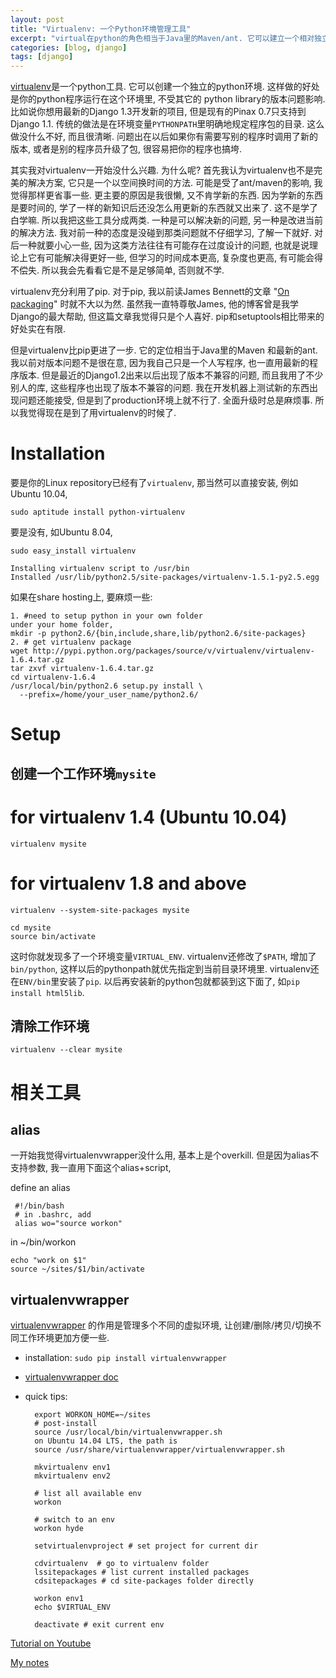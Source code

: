 ```yaml
---
layout: post
title: "Virtualenv: 一个Python环境管理工具"
excerpt: "virtual在python的角色相当于Java里的Maven/ant. 它可以建立一个相对独立的虚拟环境, 你可以有指定工具库的版本而不受其它安装的影响."
categories: [blog, django]
tags: [django]
---
```


[virtualenv][virtualenv]是一个python工具. 它可以创建一个独立的python环境. 这样做的好处是你的python程序运行在这个环境里, 不受其它的
python library的版本问题影响. 比如说你想用最新的Django 1.3开发新的项目, 但是现有的Pinax 0.7只支持到Django 1.1. 传统的做法是在环境变量`PYTHONPATH`里明确地规定程序包的目录. 这么做没什么不好, 而且很清晰. 问题出在以后如果你有需要写别的程序时调用了新的版本, 或者是别的程序员升级了包, 很容易把你的程序也搞垮. 

其实我对virtualenv一开始没什么兴趣. 为什么呢? 
首先我认为virtualenv也不是完美的解决方案, 它只是一个以空间换时间的方法. 可能是受了ant/maven的影响, 我觉得那样更省事一些. 
更主要的原因是我很懒, 又不肯学新的东西. 因为学新的东西是要时间的, 
学了一样的新知识后还没怎么用更新的东西就又出来了. 这不是学了白学嘛. 
所以我把这些工具分成两类. 一种是可以解决新的问题, 另一种是改进当前的解决方法. 
我对前一种的态度是没碰到那类问题就不仔细学习, 了解一下就好. 对后一种就要小心一些, 因为这类方法往往有可能存在过度设计的问题, 也就是说理论上它有可能解决得更好一些, 但学习的时间成本更高, 复杂度也更高, 有可能会得不偿失. 所以我会先看看它是不是足够简单, 否则就不学. 

virtualenv充分利用了pip. 对于pip, 我以前读James Bennett的文章 "[On packaging](http://www.b-list.org/weblog/2008/dec/14/packaging/)" 时就不大以为然. 虽然我一直特尊敬James, 他的博客曾是我学Django的最大帮助, 
但这篇文章我觉得只是个人喜好. pip和setuptools相比带来的好处实在有限. 

但是virtualenv比pip更进了一步. 它的定位相当于Java里的Maven
和最新的ant. 我以前对版本问题不是很在意, 因为我自己只是一个人写程序, 也一直用最新的程序版本. 但是最近的Django1.2出来以后出现了版本不兼容的问题, 而且我用了不少别人的库, 这些程序也出现了版本不兼容的问题. 我在开发机器上测试新的东西出现问题还能接受, 但是到了production环境上就不行了. 全面升级时总是麻烦事. 所以我觉得现在是到了用virtualenv的时候了. 

Installation
=============
要是你的Linux repository已经有了`virtualenv`, 那当然可以直接安装, 例如Ubuntu 10.04,

	sudo aptitude install python-virtualenv

要是没有, 如Ubuntu 8.04, 

    sudo easy_install virtualenv

    Installing virtualenv script to /usr/bin
    Installed /usr/lib/python2.5/site-packages/virtualenv-1.5.1-py2.5.egg

如果在share hosting上, 要麻烦一些:

    1. #need to setup python in your own folder
    under your home folder, 
    mkdir -p python2.6/{bin,include,share,lib/python2.6/site-packages}
    2. # get virtualenv package
    wget http://pypi.python.org/packages/source/v/virtualenv/virtualenv-1.6.4.tar.gz
    tar zxvf virtualenv-1.6.4.tar.gz 
    cd virtualenv-1.6.4
    /usr/local/bin/python2.6 setup.py install \
      --prefix=/home/your_user_name/python2.6/
    

Setup
========

创建一个工作环境`mysite`
--------------------------

  # for virtualenv 1.4 (Ubuntu 10.04)
	virtualenv mysite

  # for virtualenv 1.8 and above
	virtualenv --system-site-packages mysite

	cd mysite
	source bin/activate

这时你就发现多了一个环境变量`VIRTUAL_ENV`. virtualenv还修改了`$PATH`, 增加了`bin/python`, 这样以后的pythonpath就优先指定到当前目录环境里. 
virtualenv还在`ENV/bin`里安装了`pip`. 以后再安装新的python包就都装到这下面了, 如`pip install html5lib`. 

清除工作环境
--------------------------

    virtualenv --clear mysite


相关工具
=========

alias        
------

一开始我觉得virtualenvwrapper没什么用, 基本上是个overkill.
但是因为alias不支持参数, 我一直用下面这个alias+script, 

define an alias

     #!/bin/bash
     # in .bashrc, add
     alias wo="source workon"

in ~/bin/workon

    echo "work on $1"
    source ~/sites/$1/bin/activate

## virtualenvwrapper

[virtualenvwrapper](http://www.doughellmann.com/projects/virtualenvwrapper/) 的作用是管理多个不同的虚拟环境, 让创建/删除/拷贝/切换不同工作环境更加方便一些.

* installation: `sudo pip install virtualenvwrapper`
  

* [virtualenvwrapper doc](http://www.doughellmann.com/docs/virtualenvwrapper/)
* quick tips:

        export WORKON_HOME=~/sites
        # post-install 
        source /usr/local/bin/virtualenvwrapper.sh
        on Ubuntu 14.04 LTS, the path is 
        source /usr/share/virtualenvwrapper/virtualenvwrapper.sh

        mkvirtualenv env1
        mkvirtualenv env2

        # list all available env
        workon

        # switch to an env
        workon hyde

        setvirtualenvproject # set project for current dir

        cdvirtualenv  # go to virtualenv folder
        lssitepackages # list current installed packages
        cdsitepackages # cd site-packages folder directly

        workon env1
        echo $VIRTUAL_ENV

        deactivate # exit current env
        
[Tutorial on Youtube](http://www.youtube.com/watch?v=UcbUXq0wd-8&list=UUd-EhXGbXSozuzsAAdPIn3A)

[My notes](/knowledge/entry/virtualenv.html)

[virtualenv]: http://www.virtualenv.org/
